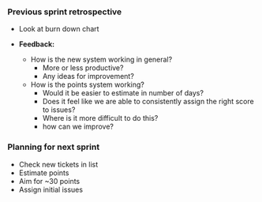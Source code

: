 ### Previous sprint retrospective
* Look at burn down chart

* **Feedback:**
  * How is the new system working in general? 
    * More or less productive?
    * Any ideas for improvement?
  * How is the points system working?
    * Would it be easier to estimate in number of days?
    * Does it feel like we are able to consistently assign the right score to issues?
    * Where is it more difficult to do this? 
    * how can we improve?


### Planning for next sprint
* Check new tickets in list
* Estimate points
* Aim for ~30 points
* Assign initial issues
